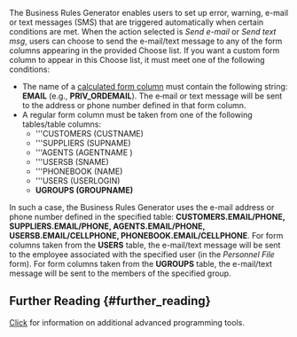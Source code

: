 The Business Rules Generator enables users to set up error, warning,
e-mail or text messages (SMS) that are triggered automatically when
certain conditions are met. When the action selected is *Send e-mail* or
*Send text msg*, users can choose to send the e-mail/text message to any
of the form columns appearing in the provided Choose list. If you want a
custom form column to appear in this Choose list, it must meet one of
the following conditions:

-   The name of a [calculated form
    column](Form_Columns#Calculated_Columns "wikilink") must contain the
    following string: **EMAIL** (e.g., **PRIV_ORDEMAIL**). The e‑mail or
    text message will be sent to the address or phone number defined in
    that form column.
-   A regular form column must be taken from one of the following
    tables/table columns:
    -   \'\'\'CUSTOMERS (CUSTNAME)
    -   \'\'\'SUPPLIERS (SUPNAME)
    -   \'\'\'AGENTS (AGENTNAME )
    -   \'\'\'USERSB (SNAME)
    -   \'\'\'PHONEBOOK (NAME)
    -   \'\'\'USERS (USERLOGIN)
    -   **UGROUPS (GROUPNAME)**

In such a case, the Business Rules Generator uses the e-mail address or
phone number defined in the specified table: **CUSTOMERS.EMAIL/PHONE,
SUPPLIERS.EMAIL/PHONE, AGENTS.EMAIL/PHONE, USERSB.EMAIL/CELLPHONE,
PHONEBOOK.EMAIL/CELLPHONE**. For form columns taken from the **USERS**
table, the e-mail/text message will be sent to the employee associated
with the specified user (in the *Personnel File* form). For form columns
taken from the **UGROUPS** table, the e-mail/text message will be sent
to the members of the specified group.

## Further Reading {#further_reading}

[Click](Advanced_Programming_Tools "wikilink") for information on
additional advanced programming tools.
